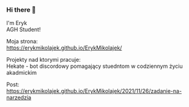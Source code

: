 ### Hi there 👋

I'm Eryk \
AGH Student!

Moja strona: \
https://erykmikolajek.github.io/ErykMikolajek/

Projekty nad ktorymi pracuje: \
Hekate - bot discordowy pomagający stuedntom w codziennym życiu akadmickim


Post: \
https://erykmikolajek.github.io/ErykMikolajek/2021/11/26/zadanie-na-narzedzia
